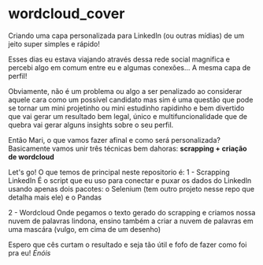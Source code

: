 # wordcloud_cover
Criando uma capa personalizada para LinkedIn (ou outras mídias) de um jeito super simples e rápido!

Esses dias eu estava viajando através dessa rede social magnifica e percebi algo em comum entre eu e algumas conexões... A mesma capa de perfil!

Obviamente, não é um problema ou algo a ser penalizado ao considerar aquele cara como um possível candidato  mas sim é uma questão que pode se tornar um mini projetinho ou mini estudinho rapidinho e bem divertido que vai gerar um resultado bem legal, único e multifuncionalidade que de quebra vai gerar alguns insights sobre o seu perfil.

Então Mari, o que vamos fazer afinal e como será personalizada?
Basicamente vamos unir três técnicas bem dahoras: **scrapping + criação de wordcloud** 

Let's go!
O que temos de principal neste repositorio é:
1 - Scrapping LinkedIn
É o script que eu uso para conectar e puxar os dados do LinkedIn usando apenas dois pacotes: o Selenium (tem outro projeto nesse repo que detalha mais ele) e o Pandas

2 -  Wordcloud
Onde pegamos o texto gerado do scrapping e criamos nossa nuvem de palavras lindona, ensino também a criar a nuvem de palavras em uma mascára (vulgo, em cima de um desenho)

Espero que cês curtam o resultado e seja tão útil e fofo de fazer como foi pra eu! *Énóis*


